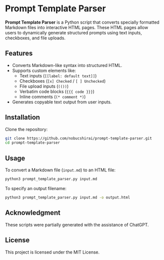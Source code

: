 # Prompt Template Parser

**Prompt Template Parser** is a Python script that converts specially formatted Markdown files into interactive HTML pages. These HTML pages allow users to dynamically generate structured prompts using text inputs, checkboxes, and file uploads.

## Features

- Converts Markdown-like syntax into structured HTML.
- Supports custom elements like:
  - Text inputs (`[[label: default text]]`)
  - Checkboxes (`[x] Checked` / `[ ] Unchecked`)
  - File upload inputs (`(())`)
  - Verbatim code blocks (`{{{ code }}}`)
  - Inline comments (`(* comment *)`)
- Generates copyable text output from user inputs.

## Installation

Clone the repository:
```bash
git clone https://github.com/nobucshirai/prompt-template-parser.git
cd prompt-template-parser
```

## Usage

To convert a Markdown file (`input.md`) to an HTML file:

```bash
python3 prompt_template_parser.py input.md
```

To specify an output filename:

```bash
python3 prompt_template_parser.py input.md -o output.html
```

## Acknowledgment

These scripts were partially generated with the assistance of ChatGPT. 

## License
This project is licensed under the MIT License.